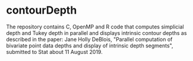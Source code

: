 # contourDepth 
The repository contains C, OpenMP and R code that computes simplicial depth and Tukey depth in parallel and displays intrinsic contour depths as described in the paper: Jane Holly DeBlois, "Parallel computation of bivariate point data depths and display of intrinsic depth segments", submitted to Stat about 11 August 2019.

